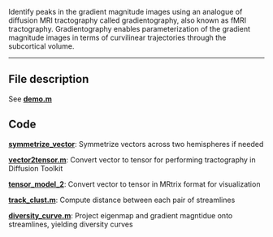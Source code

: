 Identify peaks in the gradient magnitude images using an analogue of diffusion MRI tractography called gradientography, also known as fMRI tractography. Gradientography enables parameterization of the gradient magnitude images in terms of curvilinear trajectories through the subcortical volume.
***
## File description 
See [**demo.m**](../demo.m)

## Code 
[**symmetrize_vector**](../functions/symmetrize_vector.m): Symmetrize vectors across two hemispheres if needed

[**vector2tensor.m**](../functions/vector2tensor.m): Convert vector to tensor for performing tractography in Diffusion Toolkit

[**tensor_model_2**](../functions/tensor_model_2.m): Convert vector to tensor in MRtrix format for visualization

[**track_clust.m**](../functions/track_clust.m): Compute distance between each pair of streamlines

[**diversity_curve.m**](../functions/diversity_curve.m): Project eigenmap and gradient magntidue onto streamlines, yielding diversity curves


